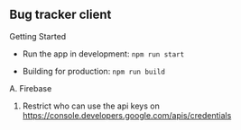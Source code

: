 ## Bug tracker client

Getting Started

- Run the app in development: `npm run start`

- Building for production: `npm run build`

A. Firebase

1. Restrict who can use the api keys on https://console.developers.google.com/apis/credentials

